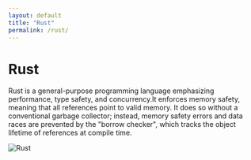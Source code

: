 ```yaml
---
layout: default
title: "Rust"
permalink: /rust/
---
```


# Rust

Rust is a general-purpose programming language emphasizing performance, type safety, and concurrency.It enforces memory safety, meaning that all references point to valid memory. It does so without a conventional garbage collector; instead, memory safety errors and data races are prevented by the "borrow checker", which tracks the object lifetime of references at compile time.

![Rust](https://www.tiobe.com/wp-content/themes/tiobe/tiobe-index/images/Rust.png)
